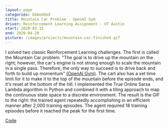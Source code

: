 ```yaml
---
layout: page
categories: Embedded
title: Mountain Car Problem - OpenAI Gym
driver: Reinforcement Learning Assignment - UT Austin
start: 2020-03-15
end: 2020-04-20
picture: /images/projects/mountain-car-finished.gif
---
```

I solved two classic Reinforcement Learning challenges. The first is called the Mountain Car problem. "The goal is to drive up the mountain on the right; however, the car's engine is not strong enough to scale the mountain in a single pass. Therefore, the only way to succeed is to drive back and forth to build up momentum" [(OpenAI Gym)](https://gym.openai.com/envs/MountainCar-v0/). The cart also has a set time limit for it to make it to the top of the mountain before the episode ends, and it's reset at the bottom of the hill. I implemented the True Online Sarsa Lambda algorithm in Python and combined it with a tiling approach to map the continuous state space to a discrete environment. The result is the GIF to the right: the trained agent repeatedly accomplishing in an efficient manner after 2,000 training episodes. The agent required 18 training episodes before it reached the peak for the first time.

[Code](https://github.com/willcray/reinforcement_learning/tree/master/prog_assign3)

